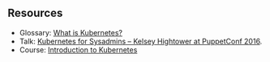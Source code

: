 ## Resources

- Glossary: [What is Kubernetes?](https://www.vmware.com/topics/glossary/content/kubernetes)
- Talk: [Kubernetes for Sysadmins – Kelsey Hightower at PuppetConf 2016](https://www.youtube.com/watch?v=HlAXp0-M6SY).
- Course: [Introduction to Kubernetes](https://courses.edx.org/courses/course-v1:LinuxFoundationX+LFS158x+2T2019/course/)
